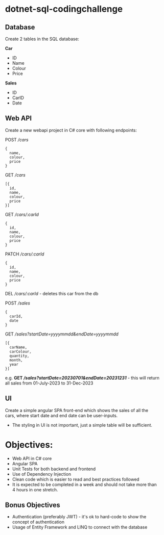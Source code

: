 # dotnet-sql-codingchallenge

## Database
Create 2 tables in the SQL database:

**Car**
- ID
- Name
- Colour
- Price


**Sales**
- ID
- CarID
- Date

## Web API
Create a new webapi project in C# core with following endpoints:

POST _/cars_
```
{
  name,
  colour,
  price
}
```

GET _/cars_
```
[{
  id,
  name,
  colour,
  price
}]
```

GET _/cars/:carId_
```
{
  id,
  name,
  colour,
  price
}
```

PATCH _/cars/:carId_
```
{
  id,
  name,
  colour,
  price
}
```

DEL _/cars/:carId_ - deletes this car from the db

POST _/sales_
```
{
  carId,
  date
}
```

GET _/sales?startDate=yyyymmdd&endDate=yyyymmdd_
```
[{  
  carName,
  carColour,
  quantity,
  month,
  year
}]
```
e.g. **GET _/sales?startDate=20230701&endDate=20231231_** - this will return all sales from 01-July-2023 to 31-Dec-2023

## UI
Create a simple angular SPA front-end which shows the sales of all the cars, where start date and end date can be user-inputs.
- The styling in UI is not important, just a simple table will be sufficient.

# Objectives:
- Web API in C# core
- Angular SPA
- Unit Tests for both backend and frontend
- Use of Dependency Injection
- Clean code which is easier to read and best practices followed
- It is expected to be completed in a week and should not take more than 4 hours in one stretch.

## Bonus Objectives
- Authentication (preferably JWT) - it's ok to hard-code to show the concept of authentication
- Usage of Entity Framework and LINQ to connect with the database
